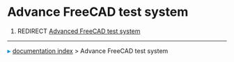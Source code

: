 # Advance FreeCAD test system
1.  REDIRECT [Advanced FreeCAD test system](Advanced_FreeCAD_test_system.md)



---
![](images/Right_arrow.png) [documentation index](../README.md) > Advance FreeCAD test system
